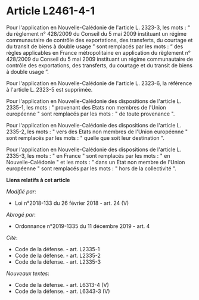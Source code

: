 # Article L2461-4-1

Pour l'application en Nouvelle-Calédonie de l'article L. 2323-3, les mots : “ du règlement n° 428/2009 du Conseil du 5 mai
2009 instituant un régime communautaire de contrôle des exportations, des transferts, du courtage et du transit de biens à
double usage ” sont remplacés par les mots : “ des règles applicables en France métropolitaine en application du règlement n°
428/2009 du Conseil du 5 mai 2009 instituant un régime communautaire de contrôle des exportations, des transferts, du
courtage et du transit de biens à double usage ”.

Pour l'application en Nouvelle-Calédonie de l'article L. 2323-6, la référence à l'article L. 2323-5 est supprimée.

Pour l'application en Nouvelle-Calédonie des dispositions de l'article L. 2335-1, les mots : " provenant des Etats non
membres de l'Union européenne " sont remplacés par les mots : " de toute provenance ".

Pour l'application en Nouvelle-Calédonie des dispositions de l'article L. 2335-2, les mots : " vers des Etats non membres de
l'Union européenne " sont remplacés par les mots : " quelle que soit leur destination ".

Pour l'application en Nouvelle-Calédonie des dispositions de l'article L. 2335-3, les mots : " en France " sont remplacés par
les mots : " en Nouvelle-Calédonie " et les mots : " dans un Etat non membre de l'Union européenne " sont remplacés par les
mots : " hors de la collectivité ".

**Liens relatifs à cet article**

_Modifié par_:

  - Loi n°2018-133 du 26 février 2018 - art. 24 (V)

_Abrogé par_:

  - Ordonnance n°2019-1335 du 11 décembre 2019 - art. 4

_Cite_:

  - Code de la défense. - art. L2335-1
  - Code de la défense. - art. L2335-2
  - Code de la défense. - art. L2335-3

_Nouveaux textes_:

  - Code de la défense. - art. L6313-4 (V)
  - Code de la défense. - art. L6343-3 (V)
